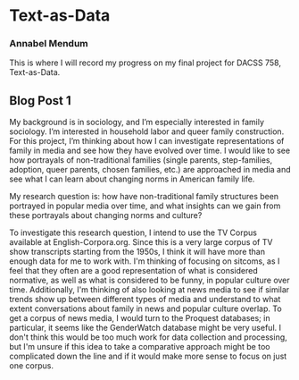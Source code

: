 # Text-as-Data 
### Annabel Mendum
This is where I will record my progress on my final project for DACSS 758, Text-as-Data. 

## Blog Post 1 
My background is in sociology, and I’m especially interested in family sociology. I’m interested in household labor and queer family construction. For this project, I’m thinking about how I can investigate representations of family in media and see how they have evolved over time. I would like to see how portrayals of non-traditional families (single parents, step-families, adoption, queer parents, chosen families, etc.) are approached in media and see what I can learn about changing norms in American family life. 

My research question is: how have non-traditional family structures been portrayed in popular media over time, and what insights can we gain from these portrayals about changing norms and culture? 

To investigate this research question, I intend to use the TV Corpus available at English-Corpora.org. Since this is a very large corpus of TV show transcripts starting from the 1950s, I think it will have more than enough data for me to work with. I'm thinking of focusing on sitcoms, as I feel that they often are a good representation of what is considered normative, as well as what is considered to be funny, in popular culture over time. Additionally, I'm thinking of also looking at news media to see if similar trends show up between different types of media and understand to what extent conversations about family in news and popular culture overlap. To get a corpus of news media, I would turn to the Proquest databases; in particular, it seems like the GenderWatch database might be very useful. I don't think this would be too much work for data collection and processing, but I'm unsure if this idea to take a comparative approach might be too complicated down the line and if it would make more sense to focus on just one corpus. 


